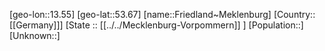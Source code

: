 ﻿---
location: [53.67,13.55]
type: City
tags:
- geo/City


SpocWebEntityId: 30282
isDeleted: false
confidential: public

---
[geo-lon::13.55]
[geo-lat::53.67]
[name::Friedland~Meklenburg]
[Country::[[Germany]]]
[State :: [[../../Mecklenburg-Vorpommern]] ]
[Population::]
[Unknown::]

